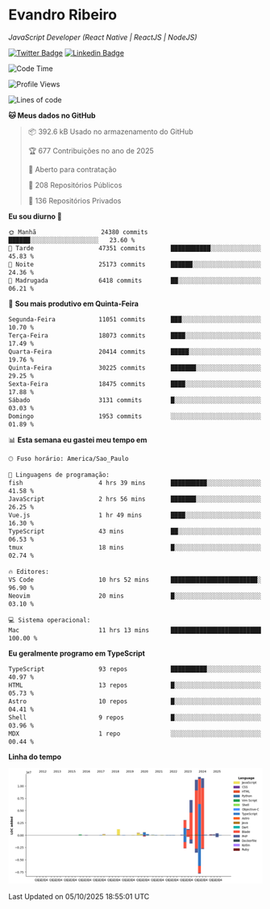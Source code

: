# Evandro **Ribeiro**

*JavaScript Developer (React Native | ReactJS | NodeJS)*

[![Twitter Badge](https://img.shields.io/badge/-@ribeiroevandro-201B2D?style=flat-square&labelColor=201B2D&logo=twitter&logoColor=white&link=https://twitter.com/ribeiroevandro)](https://twitter.com/ribeiroevandro) 
[![Linkedin Badge](https://img.shields.io/badge/-Evandro%20Ribeiro-201B2D?style=flat-square&logo=Linkedin&logoColor=white&link=https://www.linkedin.com/in/ribeiroevandro)](https://www.linkedin.com/in/ribeiroevandro) 


<!--START_SECTION:waka-->
![Code Time](http://img.shields.io/badge/Code%20Time-4%2C666%20hrs%2032%20mins-blue)

![Profile Views](http://img.shields.io/badge/Visualizac%C3%B5es%20do%20perfil-0-blue)

![Lines of code](https://img.shields.io/badge/Desde%20o%20Hello%20World%20eu%20escrevi-50.2%20million%20linhas%20de%20c%C3%B3digo-blue)

**🐱 Meus dados no GitHub** 

> 📦 392.6 kB Usado no armazenamento do GitHub 
 > 
> 🏆 677 Contribuições no ano de 2025
 > 
> 💼 Aberto para contratação
 > 
> 📜 208 Repositórios Públicos 
 > 
> 🔑 136 Repositórios Privados 
 > 
**Eu sou diurno 🐤** 

```text
🌞 Manhã                  24380 commits       ██████░░░░░░░░░░░░░░░░░░░   23.60 % 
🌆 Tarde                  47351 commits       ███████████░░░░░░░░░░░░░░   45.83 % 
🌃 Noite                  25173 commits       ██████░░░░░░░░░░░░░░░░░░░   24.36 % 
🌙 Madrugada              6418 commits        ██░░░░░░░░░░░░░░░░░░░░░░░   06.21 % 
```
📅 **Sou mais produtivo em Quinta-Feira** 

```text
Segunda-Feira            11051 commits       ███░░░░░░░░░░░░░░░░░░░░░░   10.70 % 
Terça-Feira              18073 commits       ████░░░░░░░░░░░░░░░░░░░░░   17.49 % 
Quarta-Feira             20414 commits       █████░░░░░░░░░░░░░░░░░░░░   19.76 % 
Quinta-Feira             30225 commits       ███████░░░░░░░░░░░░░░░░░░   29.25 % 
Sexta-Feira              18475 commits       ████░░░░░░░░░░░░░░░░░░░░░   17.88 % 
Sábado                   3131 commits        █░░░░░░░░░░░░░░░░░░░░░░░░   03.03 % 
Domingo                  1953 commits        ░░░░░░░░░░░░░░░░░░░░░░░░░   01.89 % 
```


📊 **Esta semana eu gastei meu tempo em** 

```text
🕑︎ Fuso horário: America/Sao_Paulo

💬 Linguagens de programação: 
fish                     4 hrs 39 mins       ██████████░░░░░░░░░░░░░░░   41.58 % 
JavaScript               2 hrs 56 mins       ███████░░░░░░░░░░░░░░░░░░   26.25 % 
Vue.js                   1 hr 49 mins        ████░░░░░░░░░░░░░░░░░░░░░   16.30 % 
TypeScript               43 mins             ██░░░░░░░░░░░░░░░░░░░░░░░   06.53 % 
tmux                     18 mins             █░░░░░░░░░░░░░░░░░░░░░░░░   02.74 % 

🔥 Editores: 
VS Code                  10 hrs 52 mins      ████████████████████████░   96.90 % 
Neovim                   20 mins             █░░░░░░░░░░░░░░░░░░░░░░░░   03.10 % 

💻 Sistema operacional: 
Mac                      11 hrs 13 mins      █████████████████████████   100.00 % 
```

**Eu geralmente programo em TypeScript** 

```text
TypeScript               93 repos            ██████████░░░░░░░░░░░░░░░   40.97 % 
HTML                     13 repos            █░░░░░░░░░░░░░░░░░░░░░░░░   05.73 % 
Astro                    10 repos            █░░░░░░░░░░░░░░░░░░░░░░░░   04.41 % 
Shell                    9 repos             █░░░░░░░░░░░░░░░░░░░░░░░░   03.96 % 
MDX                      1 repo              ░░░░░░░░░░░░░░░░░░░░░░░░░   00.44 % 
```



**Linha do tempo**

![Lines of Code chart](https://raw.githubusercontent.com/ribeiroevandro/ribeiroevandro/main/assets/bar_graph.png)


 Last Updated on 05/10/2025 18:55:01 UTC
<!--END_SECTION:waka-->
